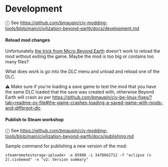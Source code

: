 # Development

ⓘ See https://github.com/bmaupin/civ-modding-tools/blob/main/civilization-beyond-earth/docs/development.md

#### Reload mod changes

Unfortunately [the trick from Micro Beyond Earth](https://github.com/bmaupin/micro-beyond-earth/blob/main/docs/development.md) doesn't work to reload the mod without exiting the game. Maybe the mod is too big or contains too many files?

What does work is go into the _DLC_ menu and unload and reload one of the DLC.

⚠️ Make sure if you're loading a save game to test the mod that you have the same DLC loaded that the save was created with, otherwise Beyond Earth will crash as per https://github.com/bmaupin/civ-be-linux-fixes/?tab=readme-ov-file#the-game-crashes-loading-a-saved-game-with-mods-and-different-dlc

#### Publish to Steam workshop

ⓘ See https://github.com/bmaupin/civ-modding-tools/blob/main/civilization-beyond-earth/docs/publishing.md

Sample command for publishing a new version of the mod:

```
steamremotestorage-uploader -a 65980 -i 3478662712 -f "eclipse (v 2).civbemod" -n "v2: Version summary"
```
